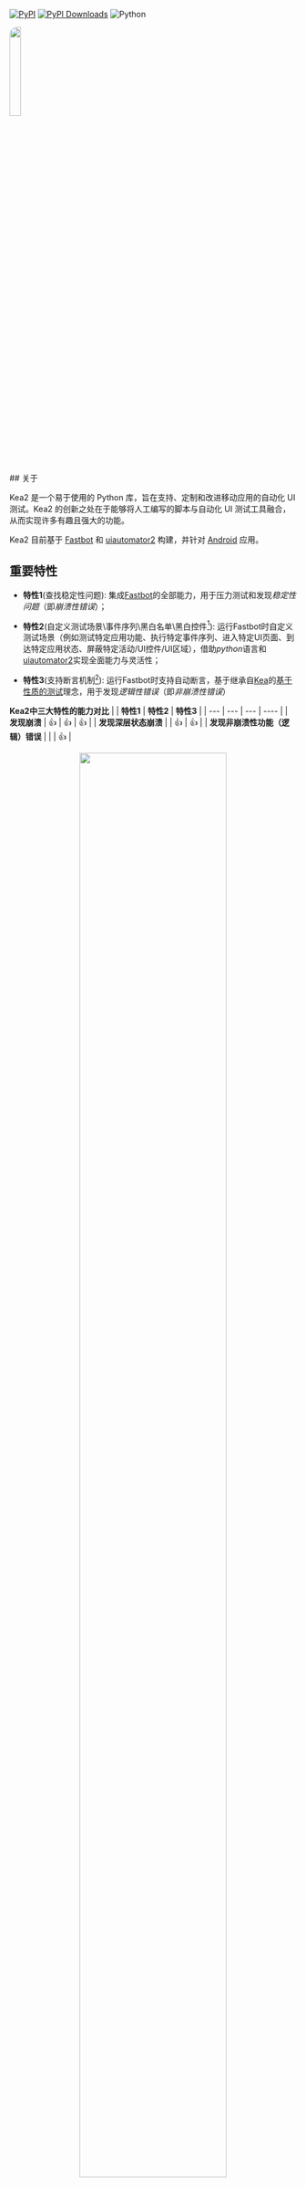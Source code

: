 [![PyPI](https://img.shields.io/pypi/v/kea2-python.svg)](https://pypi.python.org/pypi/kea2-python)
[![PyPI Downloads](https://static.pepy.tech/badge/kea2-python)](https://pepy.tech/projects/kea2-python)
![Python](https://img.shields.io/badge/python-3.8%2B-blue)

<div>
    <img src="https://github.com/user-attachments/assets/1a64635b-a8f2-40f1-8f16-55e47b1d74e7" style="border-radius: 14px; width: 20%; height: 20%;"/> 
</div>
## 关于

Kea2 是一个易于使用的 Python 库，旨在支持、定制和改进移动应用的自动化 UI 测试。Kea2 的创新之处在于能够将人工编写的脚本与自动化 UI 测试工具融合，从而实现许多有趣且强大的功能。

Kea2 目前基于 [Fastbot](https://github.com/bytedance/Fastbot_Android) 和 [uiautomator2](https://github.com/openatx/uiautomator2) 构建，并针对 [Android](https://en.wikipedia.org/wiki/Android_(operating_system)) 应用。

## 重要特性
- **特性1**(查找稳定性问题): 集成[Fastbot](https://github.com/bytedance/Fastbot_Android)的全部能力，用于压力测试和发现*稳定性问题*（即*崩溃性错误*）；  

- **特性2**(自定义测试场景\事件序列\黑白名单\黑白控件[^1]): 运行Fastbot时自定义测试场景（例如测试特定应用功能、执行特定事件序列、进入特定UI页面、到达特定应用状态、屏蔽特定活动/UI控件/UI区域），借助*python*语言和[uiautomator2](https://github.com/openatx/uiautomator2)实现全面能力与灵活性；  

- **特性3**(支持断言机制[^2]): 运行Fastbot时支持自动断言，基于继承自[Kea](https://github.com/ecnusse/Kea)的[基于性质的测试](https://en.wikipedia.org/wiki/Software_testing#Property_testing)理念，用于发现*逻辑性错误*（即*非崩溃性错误*）  


**Kea2中三大特性的能力对比**
|  | **特性1** | **特性2** | **特性3** |
| --- | --- | --- | ---- |
| **发现崩溃** | :+1: | :+1: | :+1: |
| **发现深层状态崩溃** |  | :+1: | :+1: |
| **发现非崩溃性功能（逻辑）错误** |  |  | :+1: |


<div align="center">
    <div style="max-width:80%; max-height:80%">
    <img src="docs/intro.png" style="border-radius: 14px; width: 80%; height: 80%;"/> 
    </div>
</div>
## 设计与路线图
Kea2作为Python库发布，当前支持：
- 测试框架：[unittest](https://docs.python.org/3/library/unittest.html)；  
- UI测试驱动：[uiautomator2](https://github.com/openatx/uiautomator2)；  
- 后端自动化UI测试工具：[Fastbot](https://github.com/bytedance/Fastbot_Android)。  

未来计划扩展支持：
- [pytest](https://docs.pytest.org/en/stable/)
- [Appium](https://github.com/appium/appium)、[Hypium](https://developer.huawei.com/consumer/cn/doc/harmonyos-guides/hypium-python-guidelines)（适配HarmonyOS/Open Harmony）
- 其他自动化UI测试工具（不限于Fastbot）

## 安装

运行环境：
- 支持 Windows、MacOS 和 Linux
- python 3.8+，Android 4.4+（需安装 Android SDK）
- **关闭 VPN**（功能2和3需要此条件）

通过 `pip` 安装 Kea2：（此命令将安装运行 Kea2 所需的所有依赖项）
```bash
python3 -m pip install kea2-python
```

通过以下命令查看 Kea2 的选项：
```bash
kea2 -h
```
## 快速测试

Kea2 需连接并在 Android 设备上运行。建议执行快速测试以确保 Kea2 与您的设备兼容。

1. 连接一台真实 Android 设备或模拟器（仅需一台设备），并通过运行 `adb devices` 确认设备已成功连接。

2. 运行 `quicktest.py` 测试示例应用 `omninotes`（该应用以 `omninotes.apk` 形式发布在 Kea2 的代码库中）。脚本 `quicktest.py` 会自动安装并短时间测试该示例应用。

在您的工作目录下初始化 Kea2：
```python
kea2 init
```

> 首次运行 Kea2 时必须执行此步骤。

运行快速测试：
```python
python3 quicktest.py
```

若能看到应用 `omninotes` 成功运行并完成测试，说明 Kea2 工作正常！
若测试失败，请将错误信息[提交问题报告](https://github.com/ecnusse/Kea2/issues)给我们，感谢！

## Feature 1(运行基础版Fastbot：查找稳定性错误)

使用Fastbot的全部功能对您的应用进行压力测试，以发现*稳定性问题*（即*崩溃错误*）；


```bash
kea2 run -s "emulator-5554" -p it.feio.android.omninotes.alpha --agent native --running-minutes 10 --throttle 200
```

理解上述选项含义请查看[文档](docs/manual_en.md#launching-kea2)

> 用法与原始Fastbot的[shell命令](https://github.com/bytedance/Fastbot_Android?tab=readme-ov-file#run-fastbot-with-shell-command)类似。

查看更多选项：
```bash
kea2 run -h
```
## Feature 2(运行增强版Fastbot：自定义测试场景\事件序列\黑白控件)

当运行Fastbot等自动化UI测试工具测试您的应用时，您可能会发现某些特定的UI页面或功能难以到达或覆盖。原因是Fastbot缺乏对您应用的了解。幸运的是，这正是脚本测试的优势所在。在Feature 2中，Kea2支持编写小型脚本来引导Fastbot探索我们想要测试的任何地方。您还可以使用此类小脚本在UI测试期间阻止特定的控件。

在Kea2中，脚本由两个要素组成：
-  **前置条件(@precondition):** 何时执行脚本。
- **交互场景:** 到达目标位置所需的交互逻辑（在脚本的测试方法中指定）。

### 简单示例

假设在自动化UI测试中，`Privacy`是一个难以到达的UI页面。Kea2可以轻松引导Fastbot到达该页面。

```python
    @prob(0.5)
    # precondition: when we are at the page `Home`
    @precondition(lambda self: 
        self.d(text="Home").exists
    )
    def test_goToPrivacy(self):
        """
        Guide Fastbot to the page `Privacy` by opening `Drawer`, 
        clicking the option `Setting` and clicking `Privacy`.
        """
        self.d(description="Drawer").click()
        self.d(text="Settings").click()
        self.d(text="Privacy").click()
```

- 通过装饰器`@precondition`，我们指定了前置条件——当处于`Home`页面时。  
  本例中，`Home`页面是`Privacy`页面的入口页面，且Fastbot可轻松到达`Home`页面。因此，当检测到唯一控件`Home`存在时，脚本将被激活。  
- 在脚本的测试方法`test_goToPrivacy`中，我们指定了交互逻辑（即打开`Drawer`、点击选项`Setting`并点击`Privacy`）来引导Fastbot到达`Privacy`页面。  
- 通过装饰器`@prob`，我们设定了处于`Home`页面时执行引导的概率（本例为50%）。因此，Kea2仍允许Fastbot探索其他页面。

完整示例可查看脚本`quicktest.py`，并通过命令`kea2 run`结合Fastbot运行该脚本：

```bash
# 启动Kea2并加载单个脚本quicktest.py
kea2 run -s "emulator-5554" -p it.feio.android.omninotes.alpha --agent u2 --running-minutes 10 --throttle 200 --driver-name d unittest discover -p quicktest.py
```

## Feature 3(运行增强版Fastbot：加入自动断言)

Kea2支持在运行Fastbot时加入自动断言功能，用于发现*逻辑错误*（即*非崩溃性错误*）。为此，您可以在脚本中添加断言。当自动化UI测试过程中断言失败时，即表示可能发现了功能错误。

在Feature 3中，脚本由三个要素组成：

- **前置条件:** 脚本执行的触发时机
- **交互场景:** 交互逻辑（通过脚本的测试方法指定）
- **断言:** 期望的应用行为

### 示例

以社交媒体应用为例，消息发送是常见功能。在消息发送页面，当输入框非空（即包含消息内容）时，`send`按钮应始终显示。

<div align="center" >
    <div >
        <img src="docs/socialAppBug.png" style="border-radius: 14px; width:30%; height:40%;"/>
    </div>
    <p>预期行为（上图）与错误行为（下图）。
<p/>
</div>

针对上述始终成立的性质，我们可以编写以下脚本来验证功能正确性：当消息发送页面存在`input_box`控件时，可以向输入框键入任意非空字符串文本，并断言`send_button`应始终存在。

```python
    @precondition(
        lambda self: self.d(description="input_box").exists
    )
    def test_input_box(self):
        from hypothesis.strategies import text, ascii_letters
        random_str = text(alphabet=ascii_letters).example()
        self.d(description="input_box").set_text(random_str)
        assert self.d(description="send_button").exist

        # 我们还可以进行更多断言，例如：
        #       消息发送页面应显示输入的字符串
        assert self.d(text=random_str).exist
```
>  我们使用[hypothesis](https://github.com/HypothesisWorks/hypothesis)生成随机文本。

您可以使用与Feature 2类似的命令行来运行此示例。

## 文档（更多文档）

[更多文档](docs/manual_en.md)，包括了：
- Kea2的案例教程（基于微信介绍）、
- Kea2脚本的定义方法，支持的脚本装饰器(如`@precondition`、`@prob`、`@max_tries`)、
- Kea2的启动方式、命令行选项
- 查看/理解Kea2的运行结果（如界面截图、测试覆盖率、脚本执行成功与否）。
- [如何黑白控件/区域](docs/blacklisting.md)
## Kea2使用的开源项目

- [Fastbot](https://github.com/bytedance/Fastbot_Android)
- [uiautomator2](https://github.com/openatx/uiautomator2)
- [hypothesis](https://github.com/HypothesisWorks/hypothesis)

## Kea2相关论文

> General and Practical Property-based Testing for Android Apps. ASE 2024. [pdf](https://dl.acm.org/doi/10.1145/3691620.3694986)

> An Empirical Study of Functional Bugs in Android Apps. ISSTA 2023. [pdf](https://dl.acm.org/doi/10.1145/3597926.3598138)

> Fastbot2: Reusable Automated Model-based GUI Testing for Android Enhanced by Reinforcement Learning. ASE 2022. [pdf](https://dl.acm.org/doi/10.1145/3551349.3559505)

> Guided, Stochastic Model-Based GUI Testing of Android Apps. ESEC/FSE 2017.  [pdf](https://dl.acm.org/doi/10.1145/3106237.3106298)
### 维护者/贡献者

Kea2由[ecnusse](https://github.com/ecnusse)成员积极开发和维护：

- [Xixian Liang](https://xixianliang.github.io/resume/) ([@XixianLiang][])
- Bo Ma ([@majuzi123][])
- Chen Peng ([@Drifterpc][])
- [Ting Su](https://tingsu.github.io/) ([@tingsu][])

[@XixianLiang]: https://github.com/XixianLiang
[@majuzi123]: https://github.com/majuzi123
[@Drifterpc]: https://github.com/Drifterpc
[@tingsu]: https://github.com/tingsu

[Zhendong Su](https://people.inf.ethz.ch/suz/), [Yiheng Xiong](https://xyiheng.github.io/), [Xiangchen Shen](https://xiangchenshen.github.io/), [Mengqian Xu](https://mengqianx.github.io/), [Haiying Sun](https://faculty.ecnu.edu.cn/_s43/shy/main.psp), [Jingling Sun](https://jinglingsun.github.io/), [Jue Wang](https://cv.juewang.info/) 也积极参与了本项目并作出重要贡献！

Kea2还获得了来自字节跳动（Fastbot团队的[Zhao Zhang](https://github.com/zhangzhao4444)、Yuhui Su）、OPay（Tiesong Liu）、微信（Haochuan Lu、Yuetang Deng）、华为、小米等业界人士的宝贵见解、建议和反馈。特此致谢！

[^1]: 不少UI自动化测试工具提供了“自定义事件序列”能力（如[Fastbot](https://github.com/bytedance/Fastbot_Android/blob/main/handbook-cn.md#%E8%87%AA%E5%AE%9A%E4%B9%89%E4%BA%8B%E4%BB%B6%E5%BA%8F%E5%88%97) 和[AppCrawler](https://github.com/seveniruby/AppCrawler)），但在实际使用中存在不少问题，如自定义能力有限、使用不灵活等。此前不少Fastbot用户抱怨过其“自定义事件序列”在使用中的问题，如[#209](https://github.com/bytedance/Fastbot_Android/issues/209), [#225](https://github.com/bytedance/Fastbot_Android/issues/225), [#286](https://github.com/bytedance/Fastbot_Android/issues/286)等。

[^2]: 在UI自动化测试过程中支持自动断言是一个很重要的能力，但几乎没有测试工具提供这样的能力。我们注意到[AppCrawler](https://ceshiren.com/t/topic/15801/5)的开发者曾经希望提供一种断言机制，得到了用户的热切响应，不少用户从21年就开始催更，但始终未能实现。
